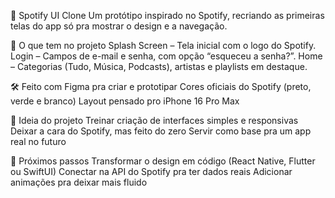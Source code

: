 🎵 Spotify UI Clone
Um protótipo inspirado no Spotify, recriando as primeiras telas do app só pra mostrar o design e a navegação.

📸 O que tem no projeto
Splash Screen – Tela inicial com o logo do Spotify.
Login – Campos de e-mail e senha, com opção “esqueceu a senha?”.
Home – Categorias (Tudo, Música, Podcasts), artistas e playlists em destaque.

🛠️ Feito com
Figma pra criar e prototipar
Cores oficiais do Spotify (preto, verde e branco)
Layout pensado pro iPhone 16 Pro Max

🎯 Ideia do projeto
Treinar criação de interfaces simples e responsivas
Deixar a cara do Spotify, mas feito do zero
Servir como base pra um app real no futuro

🚀 Próximos passos
Transformar o design em código (React Native, Flutter ou SwiftUI)
Conectar na API do Spotify pra ter dados reais
Adicionar animações pra deixar mais fluido
